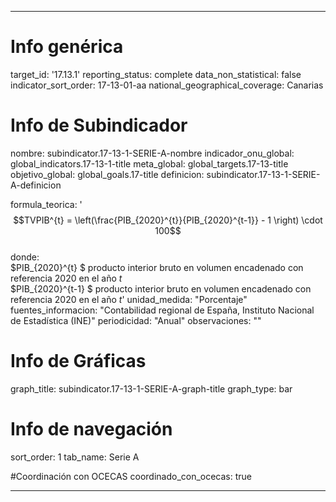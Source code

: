 ---

# Info genérica
target_id: '17.13.1'
reporting_status: complete
data_non_statistical: false
indicator_sort_order: 17-13-01-aa
national_geographical_coverage: Canarias

# Info de Subindicador
nombre: subindicator.17-13-1-SERIE-A-nombre
indicador_onu_global: global_indicators.17-13-1-title
meta_global: global_targets.17-13-title
objetivo_global: global_goals.17-title
definicion: subindicator.17-13-1-SERIE-A-definicion

formula_teorica: '$$TVPIB^{t} = \left(\frac{PIB_{2020}^{t}}{PIB_{2020}^{t-1}} - 1 \right) \cdot 100$$ <br>
donde: <br>
$PIB_{2020}^{t} $ producto interior bruto en volumen encadenado con referencia 2020 en el año $t$<br>
$PIB_{2020}^{t-1} $ producto interior bruto en volumen encadenado con referencia 2020 en el año  $t$'
unidad_medida: "Porcentaje"
fuentes_informacion: "Contabilidad regional de España, Instituto Nacional de Estadística (INE)"
periodicidad: "Anual"
observaciones: ""


# Info de Gráficas
graph_title: subindicator.17-13-1-SERIE-A-graph-title
graph_type: bar

# Info de navegación
sort_order: 1
tab_name: Serie A

#Coordinación con OCECAS
coordinado_con_ocecas: true

---